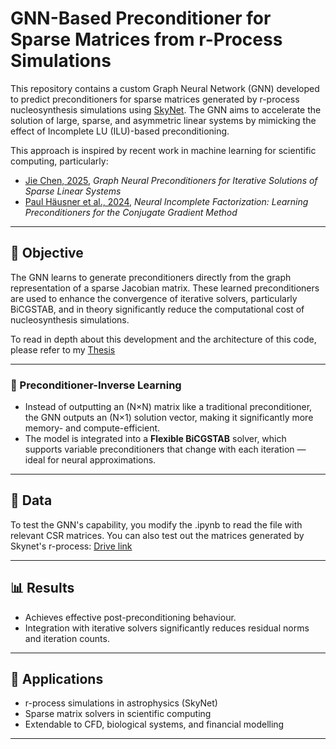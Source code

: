 # GNN-Based Preconditioner for Sparse Matrices from r-Process Simulations

This repository contains a custom Graph Neural Network (GNN) developed to predict preconditioners for sparse matrices generated by r-process nucleosynthesis simulations using [SkyNet](https://bitbucket.org/jlippuner/skynet/). The GNN aims to accelerate the solution of large, sparse, and asymmetric linear systems by mimicking the effect of Incomplete LU (ILU)-based preconditioning.

This approach is inspired by recent work in machine learning for scientific computing, particularly:  
- [Jie Chen, 2025](https://arxiv.org/abs/2406.00809), *Graph Neural Preconditioners for Iterative Solutions of Sparse Linear Systems*  
- [Paul Häusner et al., 2024](https://arxiv.org/abs/2305.16368), *Neural Incomplete Factorization: Learning Preconditioners for the Conjugate Gradient Method*


---

## 🚀 Objective

The GNN learns to generate preconditioners directly from the graph representation of a sparse Jacobian matrix. These learned preconditioners are used to enhance the convergence of iterative solvers, particularly BiCGSTAB, and in theory significantly reduce the computational cost of nucleosynthesis simulations.

To read in depth about this development and the architecture of this code, please refer to my [Thesis](https://drive.google.com/file/d/1GhBuXnq0-GyOspdUU-tTIyZMzdo9vmVa/view?usp=sharing)

---

### 🔁 Preconditioner-Inverse Learning

- Instead of outputting an (N×N) matrix like a traditional preconditioner, the GNN outputs an (N×1) solution vector, making it significantly more memory- and compute-efficient.
- The model is integrated into a **Flexible BiCGSTAB** solver, which supports variable preconditioners that change with each iteration — ideal for neural approximations.

---

## 💾 Data

To test the GNN's capability, you modify the .ipynb to read the file with relevant CSR matrices. You can also test out the matrices generated by Skynet's r-process: [Drive link](https://drive.google.com/file/d/1cTpc-4QQu-jVxnd2h-GaCyFtsrJeu4sd/view?usp=drive_link)

---



## 📊 Results

- Achieves effective post-preconditioning behaviour.
- Integration with iterative solvers significantly reduces residual norms and iteration counts.

---

## 🔧 Applications

- r-process simulations in astrophysics (SkyNet)
- Sparse matrix solvers in scientific computing
- Extendable to CFD, biological systems, and financial modelling

---


